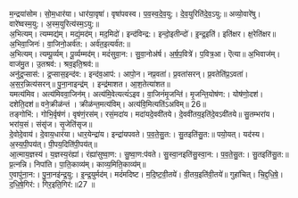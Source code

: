 

  
म॒न्द्रया॑सोम। सो॒म॒धार॑या। धार॑या॒वृषा॑। वृषा॑पवस्व। प॒व॒स्व॒दे॒व॒यु:। दे॒व॒युरिति॑दे॒व॒ऽयु:॥ अव्यो॒वारे॑षु। वारे॑ष्वस्म॒यु:। अ॒स्म॒युरित्य॑स्म॒ऽयु:॥  
अ॒भित्यम्। त्यम्मद्य॑म्। मद्यं॒मद॑म्। मद॒मिदो॑। इन्द॑विन्द्र:। इन्दो॒इतीन्दो॑। इ॒न्द्र॒इति॑। इति॑क्षर। क्ष॒रेति॑क्षर॥ अ॒भिवा॒जिनः॑। वा॒जिनो॒अर्व॑त:। अर्व॑त॒इत्यर्व॑त:॥  
अ॒भित्यम्। त्यम्पू॒र्व्यम्। पू॒र्व्यम्मद॑म्। मदं॑सुवा॒न:। सु॒वा॒नोअ॑र्ष। अ॒र्ष॒प॒वित्रे॑। प॒वित्र॒आ। ऎत्या॥ अ॒भिवाज॑म्। वाज॑मु॒त। उ॒तश्रव॑:। श्रव॒इति॒श्रव॑:॥  
अनु॑द्र॒प्सास॑:। द्र॒प्सास॒इन्द॑व:। इन्द॑व॒आप॑:। आपो॒न। नप्र॒वता॑। प्र॒वता॑सरन्। प्र॒वतेति॑प्र॒ऽवता॑। अ॒स॒र॒न्नित्य॑सरन्॥ पु॒ना॒नाइन्द्र॑म् । इन्द्र॑माशत। आ॒श॒तेत्या॑शत॥  
यमत्य॑मिव। अत्य॑मिववा॒जिन॑म्। अत्य॑मि॒वेत्यत्यं॑ऽइव। वा॒जिनं॑मृ॒जन्ति॑। मृ॒जन्ति॒योष॑ण:। योष॑णो॒दश॑। दशेति॒दश॑॥ वने॒क्रीळ॑न्तं । क्रीळ॑न्त॒मत्य॑विम्। अत्य॑वि॒मित्यति॑ऽअविम्॥ 26॥  
तङ्गोभि॑:। गोभि॒र्वृष॑णं। वृष॑णं॒रस॑म्। रसं॒मदा॑य। मदा॑यदे॒ववी॑तये। दे॒ववी॑तय॒इति॑दे॒वऽवी॑तये॥ सु॒तम्भरा॑य। भरा॑य॒सं। संसृ॑ज। सृ॒जेति॑सृज॥  
दे॒वोदे॒वाय॑। दे॒वाय॒धार॑या। धार॒येन्द्रा॑य। इन्द्रा॑यपवते। प॒व॒ते॒सु॒त:। सु॒तइति॑सु॒त:॥ पयो॒यत्। यद॑स्य। अ॒स्य॒पी॒पय॑त्। पी॒पय॒दिति॑पी॒पय॑त्॥  
आ॒त्माय॒ज्ञस्य॑। य॒ज्ञस्य॒रंह्या॑। रंह्या॑सुष्वा॒ण:। सु॒ष्वा॒ण:प॑वते। सु॒स्वा॒नइति॑सु॒स्वा॒न:। प॒व॒ते॒सु॒त:। सु॒तइति॑सु॒त:॥ प्र॒त्नन्नि। निपा॑ति। पा॒ति॒काव्य॑म्। काव्य॒मिति॒काव्य॑म्॥  
ए॒वापु॑ना॒न:। पु॒ना॒नइ॑न्द्र॒यु:। इ॒न्द्र॒युर्मद॑म्। मदं॑मदिष्ट। म॒दि॒ष्ट॒वी॒तये॑। वी॒तय॒इति॑वी॒तये॑॥ गुहा॑चित्। चि॒द्द॒धि॒षे॒। द॒धि॒षे॒गिर॑:। गिर॒इति॒गिर॑:॥27 ॥  
